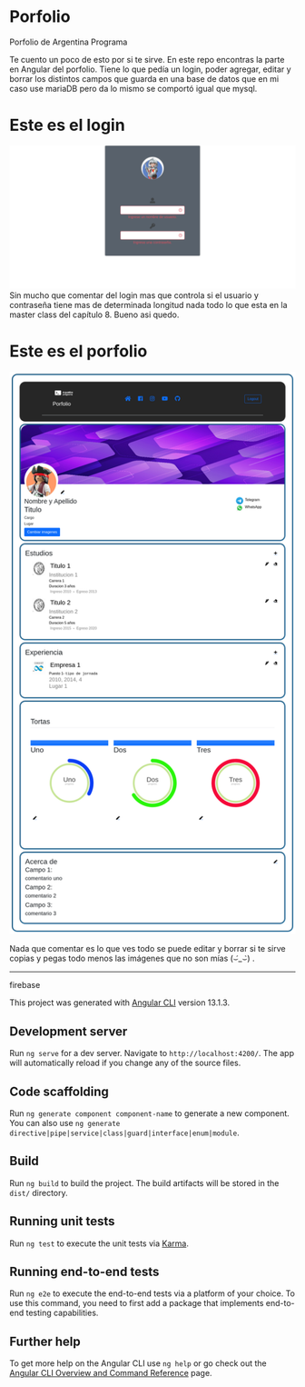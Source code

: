 # Porfolio 
Porfolio de Argentina Programa

Te cuento un poco de esto por si te sirve.
En este repo encontras la parte en Angular del porfolio.
Tiene lo que pedía un login, poder agregar, editar y borrar los distintos campos que guarda en una base de datos que en mi caso use mariaDB pero da lo mismo se comportó igual que mysql.

# Este es el login

![Screenshot](https://github.com/AndresTobias/Porfolio/blob/master/login.png)
Sin mucho que comentar del login mas que controla si el usuario y contraseña tiene mas de determinada longitud nada todo lo que esta en la master class del capítulo 8. Bueno asi quedo.




# Este es el porfolio
![Screenshot](https://github.com/AndresTobias/Porfolio/blob/master/porfolio.png)


Nada que comentar es lo que ves todo se puede editar y borrar si te sirve copias y pegas todo menos las imágenes que no son mías (⌣́_⌣̀) .

---------------------------------------------------------------------

firebase

This project was generated with [Angular CLI](https://github.com/angular/angular-cli) version 13.1.3.

## Development server

Run `ng serve` for a dev server. Navigate to `http://localhost:4200/`. The app will automatically reload if you change any of the source files.

## Code scaffolding

Run `ng generate component component-name` to generate a new component. You can also use `ng generate directive|pipe|service|class|guard|interface|enum|module`.

## Build

Run `ng build` to build the project. The build artifacts will be stored in the `dist/` directory.

## Running unit tests

Run `ng test` to execute the unit tests via [Karma](https://karma-runner.github.io).

## Running end-to-end tests

Run `ng e2e` to execute the end-to-end tests via a platform of your choice. To use this command, you need to first add a package that implements end-to-end testing capabilities.

## Further help

To get more help on the Angular CLI use `ng help` or go check out the [Angular CLI Overview and Command Reference](https://angular.io/cli) page.
